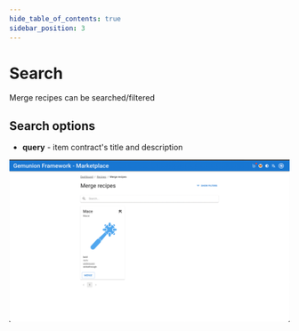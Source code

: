 ```yaml
---
hide_table_of_contents: true
sidebar_position: 3
---
```


# Search

Merge recipes can be searched/filtered

## Search options

- **query** - item contract's title and description

![Merge search](/img/market/mechanics-gaming/recipes/merge/merge_search.png)
